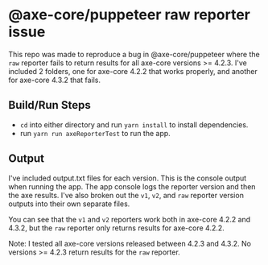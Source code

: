 # @axe-core/puppeteer raw reporter issue

This repo was made to reproduce a bug in @axe-core/puppeteer where the `raw` reporter fails to return results for all axe-core versions >= 4.2.3. I've included 2 folders, one for axe-core 4.2.2 that works properly, and another for axe-core 4.3.2 that fails.

## Build/Run Steps

- `cd` into either directory and run `yarn install` to install dependencies.
- run `yarn run axeReporterTest` to run the app.

## Output

I've included output.txt files for each version. This is the console output when running the app. The app console logs the reporter version and then the axe results. I've also broken out the `v1`, `v2`, and `raw` reporter version outputs into their own separate files.

You can see that the `v1` and `v2` reporters work both in axe-core 4.2.2 and 4.3.2, but the `raw` reporter only returns results for axe-core 4.2.2.

Note: I tested all axe-core versions released between 4.2.3 and 4.3.2. No versions >= 4.2.3 return results for the `raw` reporter.
